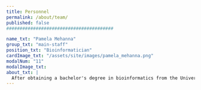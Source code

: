 ```yaml
---
title: Personnel
permalink: /about/team/
published: false
########################################

name_txt: "Pamela Mehanna"
group_txt: "main-staff"
position_txt: "Bioinformatician"
cardImage_txt: "/assets/site/images/pamela_mehanna.png"
modalNum: "11"
modalImage_txt:
about_txt: |
  After obtaining a bachelor's degree in bioinformatics from the University of Montreal, I completed my education with a master's degree in the same field at the CHU Sainte-Justine in Montreal. During these studies, using next-generation sequencing data, I conducted a project aiming to characterize new small circular extra-chromosomal DNA fragments called microDNAs and their modulation by anti-cancer treatments. I also participated in the development of SNooPer, a machine learning-based method for somatic variant identification from low-pass next-generation sequencing. My research interests include population genetics, cancer genomics and pharmacogenomics. I joined Dr. Awadalla's team in July 2017 as a bioinformatician. My main tasks are bioinformatics support to grad students as well as participating in the analysis of sequencing and genotyping data.
---
```

